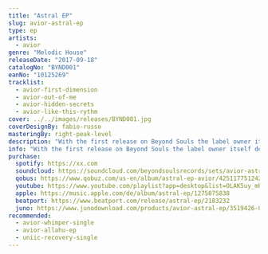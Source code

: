 ```yaml
---
title: "Astral EP"
slug: avior-astral-ep
type: ep
artists:
  - avior
genre: "Melodic House"
releaseDate: "2017-09-18"
catalogNo: "BYND001"
eanNo: "10125269"
tracklist:
  - avior-first-dimension
  - avior-out-of-me
  - avior-hidden-secrets
  - avior-like-this-rythm
cover: ../../images/releases/BYND001.jpg
coverDesignBy: fabio-russo
masteringBy: right-peak-level
description: "With the first release on Beyond Souls the label owner itself decided to push more new and experimental styles further. The Astral EP contains four tracks"
info: "With the first release on Beyond Souls the label owner itself decided to push more new and experimental styles further. The Astral EP contains four tracks, handcrafted in Switzerland at the Black Office Studio."
purchase:
  spotify: https://xx.com
  soundcloud: https://soundcloud.com/beyondsoulsrecords/sets/avior-astral-ep
  qobus: https://www.qobuz.com/us-en/album/astral-ep-avior/4251177512421
  youtube: https://www.youtube.com/playlist?app=desktop&list=OLAK5uy_mhR3FN69LRqZnAKi7zkMYx2GbTGF8V7dk
  apple: https://music.apple.com/de/album/astral-ep/1275075838
  beatport: https://www.beatport.com/release/astral-ep/2183232
  juno: https://www.junodownload.com/products/avior-astral-ep/3519426-02/
recommended:
  - avior-whimper-single
  - avior-allahu-ep
  - uniic-recovery-single
---
```

